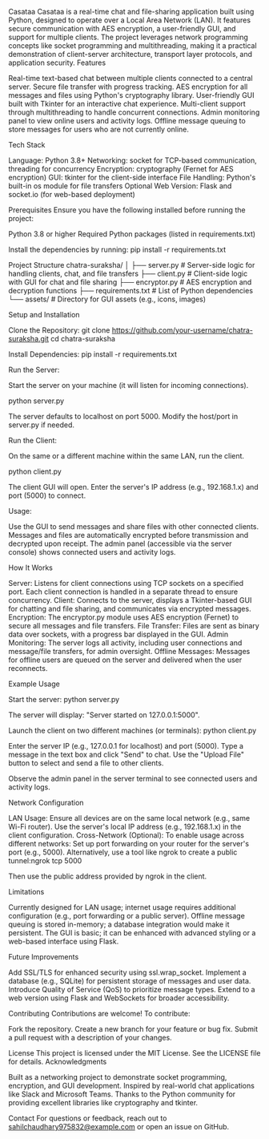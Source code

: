 Casataa
Casataa is a real-time chat and file-sharing application built using Python, designed to operate over a Local Area Network (LAN). It features secure communication with AES encryption, a user-friendly GUI, and support for multiple clients. The project leverages network programming concepts like socket programming and multithreading, making it a practical demonstration of client-server architecture, transport layer protocols, and application security.
Features

Real-time text-based chat between multiple clients connected to a central server.
Secure file transfer with progress tracking.
AES encryption for all messages and files using Python's cryptography library.
User-friendly GUI built with Tkinter for an interactive chat experience.
Multi-client support through multithreading to handle concurrent connections.
Admin monitoring panel to view online users and activity logs.
Offline message queuing to store messages for users who are not currently online.

Tech Stack

Language: Python 3.8+
Networking: socket for TCP-based communication, threading for concurrency
Encryption: cryptography (Fernet for AES encryption)
GUI: tkinter for the client-side interface
File Handling: Python's built-in os module for file transfers
Optional Web Version: Flask and socket.io (for web-based deployment)

Prerequisites
Ensure you have the following installed before running the project:

Python 3.8 or higher
Required Python packages (listed in requirements.txt)

Install the dependencies by running:
pip install -r requirements.txt

Project Structure
chatra-suraksha/
│
├── server.py              # Server-side logic for handling clients, chat, and file transfers
├── client.py              # Client-side logic with GUI for chat and file sharing
├── encryptor.py           # AES encryption and decryption functions
├── requirements.txt       # List of Python dependencies
└── assets/                # Directory for GUI assets (e.g., icons, images)

Setup and Installation

Clone the Repository:
git clone https://github.com/your-username/chatra-suraksha.git
cd chatra-suraksha


Install Dependencies:
pip install -r requirements.txt


Run the Server:

Start the server on your machine (it will listen for incoming connections).

python server.py


The server defaults to localhost on port 5000. Modify the host/port in server.py if needed.


Run the Client:

On the same or a different machine within the same LAN, run the client.

python client.py


The client GUI will open. Enter the server's IP address (e.g., 192.168.1.x) and port (5000) to connect.


Usage:

Use the GUI to send messages and share files with other connected clients.
Messages and files are automatically encrypted before transmission and decrypted upon receipt.
The admin panel (accessible via the server console) shows connected users and activity logs.



How It Works

Server: Listens for client connections using TCP sockets on a specified port. Each client connection is handled in a separate thread to ensure concurrency.
Client: Connects to the server, displays a Tkinter-based GUI for chatting and file sharing, and communicates via encrypted messages.
Encryption: The encryptor.py module uses AES encryption (Fernet) to secure all messages and file transfers.
File Transfer: Files are sent as binary data over sockets, with a progress bar displayed in the GUI.
Admin Monitoring: The server logs all activity, including user connections and message/file transfers, for admin oversight.
Offline Messages: Messages for offline users are queued on the server and delivered when the user reconnects.

Example Usage

Start the server:
python server.py

The server will display: "Server started on 127.0.0.1:5000".

Launch the client on two different machines (or terminals):
python client.py


Enter the server IP (e.g., 127.0.0.1 for localhost) and port (5000).
Type a message in the text box and click "Send" to chat.
Use the "Upload File" button to select and send a file to other clients.


Observe the admin panel in the server terminal to see connected users and activity logs.


Network Configuration

LAN Usage: Ensure all devices are on the same local network (e.g., same Wi-Fi router). Use the server's local IP address (e.g., 192.168.1.x) in the client configuration.
Cross-Network (Optional): To enable usage across different networks:
Set up port forwarding on your router for the server's port (e.g., 5000).
Alternatively, use a tool like ngrok to create a public tunnel:ngrok tcp 5000

Then use the public address provided by ngrok in the client.



Limitations

Currently designed for LAN usage; internet usage requires additional configuration (e.g., port forwarding or a public server).
Offline message queuing is stored in-memory; a database integration would make it persistent.
The GUI is basic; it can be enhanced with advanced styling or a web-based interface using Flask.

Future Improvements

Add SSL/TLS for enhanced security using ssl.wrap_socket.
Implement a database (e.g., SQLite) for persistent storage of messages and user data.
Introduce Quality of Service (QoS) to prioritize message types.
Extend to a web version using Flask and WebSockets for broader accessibility.

Contributing
Contributions are welcome! To contribute:

Fork the repository.
Create a new branch for your feature or bug fix.
Submit a pull request with a description of your changes.

License
This project is licensed under the MIT License. See the LICENSE file for details.
Acknowledgments

Built as a networking project to demonstrate socket programming, encryption, and GUI development.
Inspired by real-world chat applications like Slack and Microsoft Teams.
Thanks to the Python community for providing excellent libraries like cryptography and tkinter.

Contact
For questions or feedback, reach out to sahilchaudhary975832@example.com or open an issue on GitHub.
